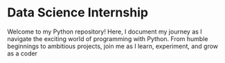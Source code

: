 # Data Science Internship
Welcome to my Python repository! Here, I document my journey as I navigate the exciting world of programming with Python. From humble beginnings to ambitious projects, join me as I learn, experiment, and grow as a coder